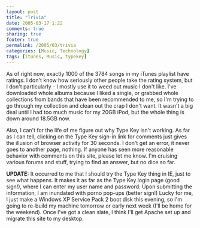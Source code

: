 ```yaml
---
layout: post
title: "Trivia"
date: 2005-03-17 1:22
comments: true
sharing: true
footer: true
permalink: /2005/03/trivia
categories: [Music, Technology]
tags: [itunes, Music, typekey]
---
```

As of right now, exactly 1000 of the 3784 songs in my iTunes playlist have ratings.  I don't know how seriously other people take the rating system, but I don't particularly - I mostly use it to weed out music I don't like.  I've downloaded whole albums because I liked a single, or grabbed whole collections from bands that have been recommended to me, so I'm trying to go through my collection and clean out the crap I don't want.  It wasn't a big deal until I had too much music for my 20GB iPod, but the whole thing is down around 18.5GB now.

Also, I can't for the life of me figure out why Type Key isn't working.  As far as I can tell, clicking on the Type Key sign-in link for comments just gives the illusion of browser activity for 30 seconds.  I don't get an error, it never goes to another page, nothing.  If anyone has seen more reasonable behavior with comments on this site, please let me know.  I'm cruising various forums and stuff, trying to find an answer, but no dice so far.

<b>UPDATE:</b>
It occurred to me that I should try the Type Key thing in IE, just to see what happens.  It makes it as far as the Type Key login page (good sign!), where I can enter my user name and password.  Upon submitting the information, I am inundated with porno pop-ups (better sign!)  Lucky for me, I just make a Windows XP Service Pack 2 boot disk this evening, so I'm going to re-build my machine tomorrow or early next week (I'll be home for the weekend).  Once I've got a clean slate, I think I'll get Apache set up and migrate this site to my desktop.
